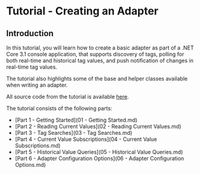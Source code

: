 # Tutorial - Creating an Adapter

## Introduction

In this tutorial, you will learn how to create a basic adapter as part of a .NET Core 3.1 console application, that supports discovery of tags, polling for both real-time and historical tag values, and push notification of changes in real-time tag values.

The tutorial also highlights some of the base and helper classes available when writing an adapter. 

All source code from the tutorial is available [here](/examples/tutorials/creating-an-adapter).

The tutorial consists of the following parts:

- [Part 1 - Getting Started](01 - Getting Started.md)
- [Part 2 - Reading Current Values](02 - Reading Current Values.md)
- [Part 3 - Tag Searches](03 - Tag Searches.md)
- [Part 4 - Current Value Subscriptions](04 - Current Value Subscriptions.md)
- [Part 5 - Historical Value Queries](05 - Historical Value Queries.md)
- [Part 6 - Adapter Configuration Options](06 - Adapter Configuration Options.md)
